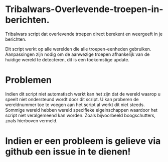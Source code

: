 # Tribalwars-Overlevende-troepen-in-berichten.
Tribalwars script dat overlevende troepen direct berekent en weergeeft in je berichten.

Dit script werkt op alle werelden die alle troepen-eenheden gebruiken. Aanpassingen zijn nodig om de aanwezige troepen afhankelijk van de huidige wereld te detecteren, dit is een toekomstige update. 

# Problemen
Indien dit script niet automatisch werkt kan het zijn dat de wereld waarop u speelt niet ondersteund wordt door dit script. U kan proberen de wereldnummer toe te voegen aan het script al werkt dit niet steeds. Sommige wereld hebben wereld specifieke eigeinschappen waardoor het script niet veralgemeend kan worden. Zoals bijvoorbeeld boogschutters, zoals hierboven vermeld.

# Indien er een probleem is gelieve via github een issue in te dienen!
